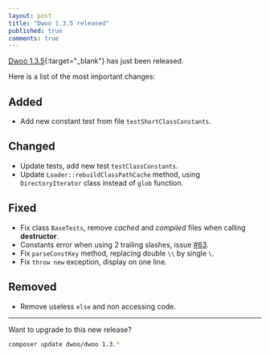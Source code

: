 ```yaml
---
layout: post
title: "Dwoo 1.3.5 released"
published: true
comments: true
---
```


[Dwoo 1.3.5](https://github.com/dwoo-project/dwoo/pull/65){:target="_blank"} has just been released.   
<!-- more -->
Here is a list of the most important changes:

Added
-----

* Add new constant test from file `testShortClassConstants`.

Changed
-------

* Update tests, add new test `testClassConstants`.
* Update `Loader::rebuildClassPathCache` method, using `DirectoryIterator` class instead of `glob` function.

Fixed
-----

* Fix class `BaseTests`, remove *cached* and *compiled* files when calling **destructor**.
* Constants error when using 2 trailing slashes, issue [#63](https://github.com/dwoo-project/dwoo/issues/63).
* Fix `parseConstKey` method, replacing double `\\` by single `\`.
* Fix `throw new` exception, display on one line.

Removed
-------

* Remove useless `else` and non accessing code.

---

Want to upgrade to this new release?

```bash
composer update dwoo/dwoo 1.3.*
```